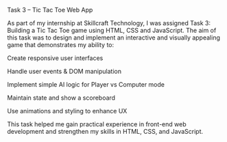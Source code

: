 Task 3 – Tic Tac Toe Web App

As part of my internship at Skillcraft Technology, I was assigned Task 3: Building a Tic Tac Toe game using HTML, CSS and JavaScript.
The aim of this task was to design and implement an interactive and visually appealing game that demonstrates my ability to:

Create responsive user interfaces

Handle user events & DOM manipulation

Implement simple AI logic for Player vs Computer mode

Maintain state and show a scoreboard

Use animations and styling to enhance UX

This task helped me gain practical experience in front-end web development and strengthen my skills in HTML, CSS, and JavaScript.
